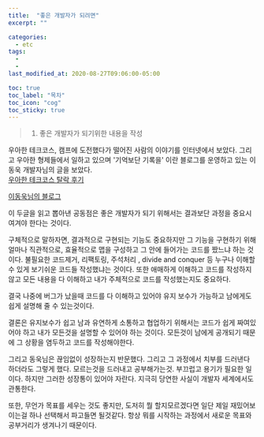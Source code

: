```yaml
---
title:  "좋은 개발자가 되려면"
excerpt: ""

categories:
  - etc
tags:
  - 
  - 
last_modified_at: 2020-08-27T09:06:00-05:00

toc: true
toc_label: "목차"
toc_icon: "cog"
toc_sticky: true
---
```


> 1. 좋은 개발자가 되기위한 내용을 작성

우아한 테크코스, 캠프에 도전했다가 떨어진 사람의 이야기를 인터넷에서 보았다. 그리고 우아한 형제들에서 일하고 있으며 '기억보단 기록을' 이란 블로그를 운영하고 있는 이동욱 개발자님의 글을 보았다.  
 [우아한 테크코스 탈락 후기](https://zereight.tistory.com/416)  
 
 [이동욱님의 블로그](https://jojoldu.tistory.com/)

이 두글을 읽고 뽑아낸 공동점은 좋은 개발자가 되기 위해서는 결과보단 과정을 중요시 여겨야 한다는 것이다. 

구체적으로 말하자면, 결과적으로 구현되는 기능도 중요하지만 그 기능을 구현하기 위해 얼마나 직관적으로, 효율적으로 맵을 구성하고 그 안에 들어가는 코드를 짰느냐 하는 것이다. 불필요한 코드제거, 리팩토링, 주석처리 , divide and conquer 등 누구나 이해할 수 있게 보기쉬운 코드들 작성했냐는 것이다. 또한 애매하게 이해하고 코드를 작성하지 않고 모든 내용을 다 이해하고 내가 주체적으로 코드를 작성했는지도 중요하다. 

결국 나중에 버그가 났을때 코드를 다 이해하고 있어야 유지 보수가 가능하고 남에게도 쉽게 설명해 줄 수 있는것이다. 

결론은 유지보수가 쉽고 남과 유연하게 소통하고 협업하기 위해서는 코드가 쉽게 짜여있어야 하고 내가 모든것을 설명할 수 있어야 하는 것이다. 모든것이 남에게 공개되기 때문에 그 상황을 염두하고 코드를 작성해야한다.

그리고 동욱님은 끊임없이 성장하는지 반문했다. 그리고 그 과정에서 치부를 드러낸다 하더라도 그렇게 했다. 모르는것을 드러내고 공부해가는것. 부끄럽고 용기가 필요한 일이다. 하지만 그러한 성장통이 있어야 자란다. 지극히 당연한 사실이 개발자 세계에서도 관통한다. 

또한, 무언가 목표를 세우는 것도 좋지만, 도저히 뭘 할지모르겠다면 일단 제일 재밌어보이는걸 하나 선택해서 파고들면 될것같다. 항상 뭐를 시작하는 과정에서 새로운 목표와 공부거리가 생겨나기 때문이다.

